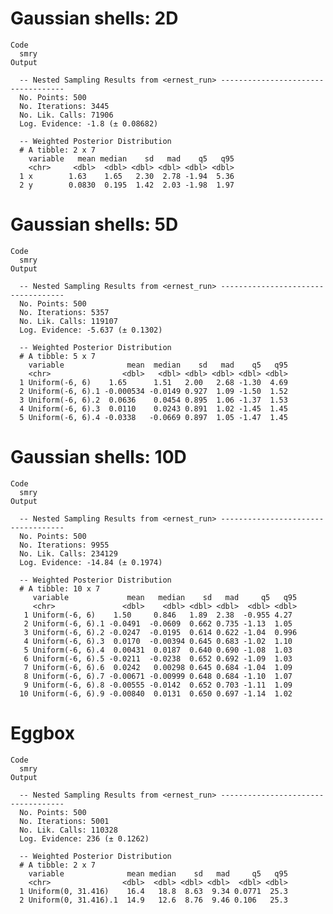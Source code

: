 # Gaussian shells: 2D

    Code
      smry
    Output
      
      -- Nested Sampling Results from <ernest_run> -----------------------------------
      No. Points: 500
      No. Iterations: 3445
      No. Lik. Calls: 71906
      Log. Evidence: -1.8 (± 0.08682)
      
      -- Weighted Posterior Distribution 
      # A tibble: 2 x 7
        variable   mean median    sd   mad    q5   q95
        <chr>     <dbl>  <dbl> <dbl> <dbl> <dbl> <dbl>
      1 x        1.63    1.65   2.30  2.78 -1.94  5.36
      2 y        0.0830  0.195  1.42  2.03 -1.98  1.97

# Gaussian shells: 5D

    Code
      smry
    Output
      
      -- Nested Sampling Results from <ernest_run> -----------------------------------
      No. Points: 500
      No. Iterations: 5357
      No. Lik. Calls: 119107
      Log. Evidence: -5.637 (± 0.1302)
      
      -- Weighted Posterior Distribution 
      # A tibble: 5 x 7
        variable              mean  median    sd   mad    q5   q95
        <chr>                <dbl>   <dbl> <dbl> <dbl> <dbl> <dbl>
      1 Uniform(-6, 6)    1.65      1.51   2.00   2.68 -1.30  4.69
      2 Uniform(-6, 6).1 -0.000534 -0.0149 0.927  1.09 -1.50  1.52
      3 Uniform(-6, 6).2  0.0636    0.0454 0.895  1.06 -1.37  1.53
      4 Uniform(-6, 6).3  0.0110    0.0243 0.891  1.02 -1.45  1.45
      5 Uniform(-6, 6).4 -0.0338   -0.0669 0.897  1.05 -1.47  1.45

# Gaussian shells: 10D

    Code
      smry
    Output
      
      -- Nested Sampling Results from <ernest_run> -----------------------------------
      No. Points: 500
      No. Iterations: 9955
      No. Lik. Calls: 234129
      Log. Evidence: -14.84 (± 0.1974)
      
      -- Weighted Posterior Distribution 
      # A tibble: 10 x 7
         variable             mean   median    sd   mad     q5   q95
         <chr>               <dbl>    <dbl> <dbl> <dbl>  <dbl> <dbl>
       1 Uniform(-6, 6)    1.50     0.846   1.89  2.38  -0.955 4.27 
       2 Uniform(-6, 6).1 -0.0491  -0.0609  0.662 0.735 -1.13  1.05 
       3 Uniform(-6, 6).2 -0.0247  -0.0195  0.614 0.622 -1.04  0.996
       4 Uniform(-6, 6).3  0.0170  -0.00394 0.645 0.683 -1.02  1.10 
       5 Uniform(-6, 6).4  0.00431  0.0187  0.640 0.690 -1.08  1.03 
       6 Uniform(-6, 6).5 -0.0211  -0.0238  0.652 0.692 -1.09  1.03 
       7 Uniform(-6, 6).6  0.0242   0.00298 0.645 0.684 -1.04  1.09 
       8 Uniform(-6, 6).7 -0.00671 -0.00999 0.648 0.684 -1.10  1.07 
       9 Uniform(-6, 6).8 -0.00555 -0.0142  0.652 0.703 -1.11  1.09 
      10 Uniform(-6, 6).9 -0.00840  0.0131  0.650 0.697 -1.14  1.02 

# Eggbox

    Code
      smry
    Output
      
      -- Nested Sampling Results from <ernest_run> -----------------------------------
      No. Points: 500
      No. Iterations: 5001
      No. Lik. Calls: 110328
      Log. Evidence: 236 (± 0.1262)
      
      -- Weighted Posterior Distribution 
      # A tibble: 2 x 7
        variable              mean median    sd   mad     q5   q95
        <chr>                <dbl>  <dbl> <dbl> <dbl>  <dbl> <dbl>
      1 Uniform(0, 31.416)    16.4   18.8  8.63  9.34 0.0771  25.3
      2 Uniform(0, 31.416).1  14.9   12.6  8.76  9.46 0.106   25.3


